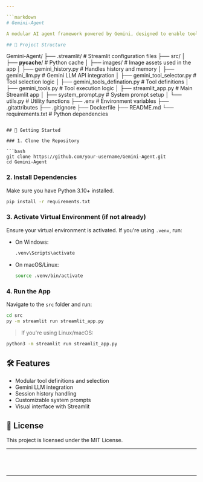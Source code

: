 ```yaml
---

```markdown
# Gemini-Agent

A modular AI agent framework powered by Gemini, designed to enable tool-based interactions and intelligent task execution using Streamlit for a smooth web interface.

## 📁 Project Structure

```

Gemini-Agent/
├── .streamlit/                # Streamlit configuration files
├── src/
│   ├── **pycache**/           # Python cache
│   ├── images/                # Image assets used in the app
│   ├── gemini\_history.py      # Handles history and memory
│   ├── gemini\_llm.py          # Gemini LLM API integration
│   ├── gemini\_tool\_selector.py # Tool selection logic
│   ├── gemini\_tools\_defination.py # Tool definitions
│   ├── gemini\_tools.py        # Tool execution logic
│   ├── streamlit\_app.py       # Main Streamlit app
│   ├── system\_prompt.py       # System prompt setup
│   └── utils.py               # Utility functions
├── .env                       # Environment variables
├── .gitattributes
├── .gitignore
├── Dockerfile
├── README.md
└── requirements.txt           # Python dependencies

````

## 🚀 Getting Started

### 1. Clone the Repository

```bash
git clone https://github.com/your-username/Gemini-Agent.git
cd Gemini-Agent
````

### 2. Install Dependencies

Make sure you have Python 3.10+ installed.

```bash
pip install -r requirements.txt
```

### 3. Activate Virtual Environment (if not already)

Ensure your virtual environment is activated. If you're using `.venv`, run:

* On Windows:

  ```bash
  .venv\Scripts\activate
  ```

* On macOS/Linux:

  ```bash
  source .venv/bin/activate
  ```

### 4. Run the App

Navigate to the `src` folder and run:

```bash
cd src
py -m streamlit run streamlit_app.py
```

> If you're using Linux/macOS:

```bash
python3 -m streamlit run streamlit_app.py
```

## 🛠 Features

* Modular tool definitions and selection
* Gemini LLM integration
* Session history handling
* Customizable system prompts
* Visual interface with Streamlit

## 📄 License

This project is licensed under the MIT License.

---
```




```

---

```
